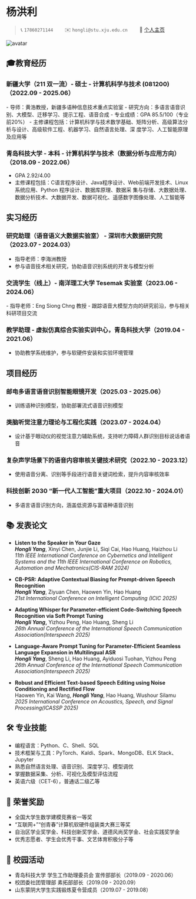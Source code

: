 # 杨洪利



> <span alt="icon">📞</span> `17860271144`&emsp;&emsp; <span alt="icon">✉️</span> `hongli@stu.xju.edu.cn`&emsp;&emsp; <span alt="icon">📒</span> [个人主页](https://baixf-xyz.github.io)

<img alt="avatar" src="https://raw.githubusercontent.com/baixf-xyz/PicGo-oss/refs/heads/master/202506031246608.jpg?token=GHSAT0AAAAAAC3VIWJCHTHBYAOJBZFMYGGK2B6WM2A">

## 🎓教育经历

<div alt="entry-title">
  <h3>新疆大学（211 双一流）- 硕士 - 计算机科学与技术 (081200)（2022.09 - 2025.06）</h3>
</div>
- 导师：黄浩教授，新疆多语种信息技术重点实验室  
- 研究方向：多语言语音识别、大模型、迁移学习、提示工程、语音合成  
- 专业成绩：GPA 85.5/100（专业前20%）  
- 主修课程包括：计算机科学与技术数学基础、矩阵分析、高级算法分析与设计、高级软件工程、机器学习、自然语言处理、深 度学习、人工智能原理及应用等

<div alt="entry-title">
  <h3>青岛科技大学 - 本科 - 计算机科学与技术（数据分析与应用方向）（2018.09 - 2022.06）</h3>
</div>

- GPA 2.92/4.00  
- 主修课程包括：C语言程序设计、Java程序设计、Web前端开发技术、Linux 系统应用、Python 程序设计、数据库原理、数据采 集与存储、大数据处理、数据分析技术、大数据开发、数据可视化、遥感数字图像处理、人工智能等

## 实习经历

<div alt="entry-title">
  <h3>研究助理（语音语义大数据实验室） - 深圳市大数据研究院（2023.07 - 2024.03）</h3>
</div>

- 指导老师：李海洲教授  
- 参与语音技术相关研究，协助语音识别系统的开发与模型分析

<div alt="entry-title">
  <h3>交流学生（线上）- 南洋理工大学 Tesemak 实验室（2023.06 - 2024.06）</h3>
</div>
- 指导老师：Eng Siong Chng 教授  
- 跟踪语音大模型方向的研究前沿，参与相关科研项目交流

<div alt="entry-title">
  <h3>教学助理 - 虚拟仿真综合实验实训中心，青岛科技大学（2019.04 - 2021.06）</h3>
</div>

- 协助教学系统维护，参与软硬件安装和实验环境管理

## 项目经历

### 邮电多语言语音识别智能眼镜开发（2025.03 - 2025.06）

- 训练语种识别模型，协助部署流式语音识别模型

### 类脑听觉注意力理论与工程化实践（2023.07 - 2024.04）

- 设计基于眼动仪的视觉注意力辅助系统，支持听力障碍人群识别目标说话者语音  

### 复杂声学场景下的语音内容审核关键技术研究（2022.10 - 2023.12）

- 使用语音分离、识别等手段进行语音关键词检索，提升内容审核效率

### 科技创新 2030 “新一代人工智能”重大项目（2022.10 - 2024.01）

- 多语言语音识别方向，涵盖低资源与富语种语音识别

## 📚 发表论文

- **Listen to the Speaker in Your Gaze**  
  ***Hongli Yang***, Xinyi Chen, Junjie Li, Siqi Cai, Hao Huang, Haizhou Li  
  *11th IEEE International Conference on Cybernetics and Intelligent Systems and the 11th IEEE International Conference on Robotics, Automation and Mechatronics(CIS-RAM 2024)*

- **CB-PSR: Adaptive Contextual Biasing for Prompt-driven Speech Recognition**  
  ***Hongli Yang***, Ziyuan Chen, Haowen Yin, Hao Huang  
  *21st International Conference on Intelligent Computing (ICIC 2025)*

- **Adapting Whisper for Parameter-efficient Code-Switching Speech Recognition via Soft Prompt Tuning**  
  ***Hongli Yang*,** Yizhou Peng, Hao Huang, Sheng Li  
  *26th Annual Conference of the International Speech Communication Association(Interspeech 2025)*

- **Language-Aware Prompt Tuning for Parameter-Efficient Seamless Language Expansion in Multilingual ASR**  
  ***Hongli Yang***, Sheng Li, Hao Huang, Ayiduosi Tuohan, Yizhou Peng  
  *26th Annual Conference of the International Speech Communication Association(Interspeech 2025)*

- **Robust and Efficient Text-based Speech Editing using Noise Conditioning and Rectified Flow**  
  Haowen Yin, Kai Wang, ***Hongli Yang***, Hao Huang, Wushour Silamu  
  *2025 International Conference on Acoustics, Speech, and Signal Processing(ICASSP 2025)*

## 🛠 专业技能

- 编程语言：Python、C、Shell、SQL  
- 技术框架与工具：PyTorch、Kaldi、Spark、MongoDB、ELK Stack、Jupyter  
- 熟悉自然语言处理、语音识别、深度学习、模型调优  
- 掌握数据采集、分析、可视化及模型评估流程  
- 英语六级（CET-6），普通话二级乙等

## 🏅 荣誉奖励

- 全国大学生数学建模竞赛省一等奖  
- “互联网+”“创青春”计算机软硬件组装类大赛三等奖  
- 自治区学业奖学金、科技创新奖学金、道德风尚奖学金、社会实践奖学金  
- 优秀志愿者、学生会优秀干事、文艺体育积极分子等

## 💼 校园活动

- 青岛科技大学 学生工作助理委员会 宣传部部长（2019.09 - 2020.06）  
- 校团委社团管理部 素拓部部长（2019.09 - 2020.09）  
- 山东蒙阴大学生实践锻炼夏令营成员（2019.07 - 2019.08）